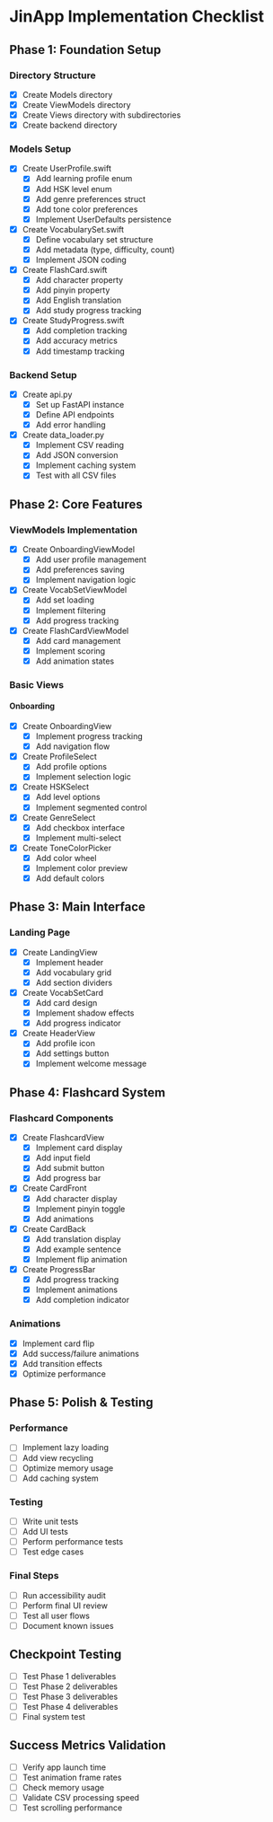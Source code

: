 # JinApp Implementation Checklist

## Phase 1: Foundation Setup

### Directory Structure
- [x] Create Models directory
- [x] Create ViewModels directory
- [x] Create Views directory with subdirectories
- [x] Create backend directory

### Models Setup
- [x] Create UserProfile.swift
  - [x] Add learning profile enum
  - [x] Add HSK level enum
  - [x] Add genre preferences struct
  - [x] Add tone color preferences
  - [x] Implement UserDefaults persistence

- [x] Create VocabularySet.swift
  - [x] Define vocabulary set structure
  - [x] Add metadata (type, difficulty, count)
  - [x] Implement JSON coding

- [x] Create FlashCard.swift
  - [x] Add character property
  - [x] Add pinyin property
  - [x] Add English translation
  - [x] Add study progress tracking

- [x] Create StudyProgress.swift
  - [x] Add completion tracking
  - [x] Add accuracy metrics
  - [x] Add timestamp tracking

### Backend Setup
- [x] Create api.py
  - [x] Set up FastAPI instance
  - [x] Define API endpoints
  - [x] Add error handling

- [x] Create data_loader.py
  - [x] Implement CSV reading
  - [x] Add JSON conversion
  - [x] Implement caching system
  - [x] Test with all CSV files

## Phase 2: Core Features

### ViewModels Implementation
- [x] Create OnboardingViewModel
  - [x] Add user profile management
  - [x] Add preferences saving
  - [x] Implement navigation logic

- [x] Create VocabSetViewModel
  - [x] Add set loading
  - [x] Implement filtering
  - [x] Add progress tracking

- [x] Create FlashCardViewModel
  - [x] Add card management
  - [x] Implement scoring
  - [x] Add animation states

### Basic Views

#### Onboarding
- [x] Create OnboardingView
  - [x] Implement progress tracking
  - [x] Add navigation flow
  
- [x] Create ProfileSelect
  - [x] Add profile options
  - [x] Implement selection logic
  
- [x] Create HSKSelect
  - [x] Add level options
  - [x] Implement segmented control
  
- [x] Create GenreSelect
  - [x] Add checkbox interface
  - [x] Implement multi-select
  
- [x] Create ToneColorPicker
  - [x] Add color wheel
  - [x] Implement color preview
  - [x] Add default colors

## Phase 3: Main Interface

### Landing Page
- [x] Create LandingView
  - [x] Implement header
  - [x] Add vocabulary grid
  - [x] Add section dividers

- [x] Create VocabSetCard
  - [x] Add card design
  - [x] Implement shadow effects
  - [x] Add progress indicator

- [x] Create HeaderView
  - [x] Add profile icon
  - [x] Add settings button
  - [x] Implement welcome message

## Phase 4: Flashcard System

### Flashcard Components
- [x] Create FlashcardView
  - [x] Implement card display
  - [x] Add input field
  - [x] Add submit button
  - [x] Add progress bar

- [x] Create CardFront
  - [x] Add character display
  - [x] Implement pinyin toggle
  - [x] Add animations

- [x] Create CardBack
  - [x] Add translation display
  - [x] Add example sentence
  - [x] Implement flip animation

- [x] Create ProgressBar
  - [x] Add progress tracking
  - [x] Implement animations
  - [x] Add completion indicator

### Animations
- [x] Implement card flip
- [x] Add success/failure animations
- [x] Add transition effects
- [x] Optimize performance

## Phase 5: Polish & Testing

### Performance
- [ ] Implement lazy loading
- [ ] Add view recycling
- [ ] Optimize memory usage
- [ ] Add caching system

### Testing
- [ ] Write unit tests
- [ ] Add UI tests
- [ ] Perform performance tests
- [ ] Test edge cases

### Final Steps
- [ ] Run accessibility audit
- [ ] Perform final UI review
- [ ] Test all user flows
- [ ] Document known issues

## Checkpoint Testing
- [ ] Test Phase 1 deliverables
- [ ] Test Phase 2 deliverables
- [ ] Test Phase 3 deliverables
- [ ] Test Phase 4 deliverables
- [ ] Final system test

## Success Metrics Validation
- [ ] Verify app launch time
- [ ] Test animation frame rates
- [ ] Check memory usage
- [ ] Validate CSV processing speed
- [ ] Test scrolling performance 